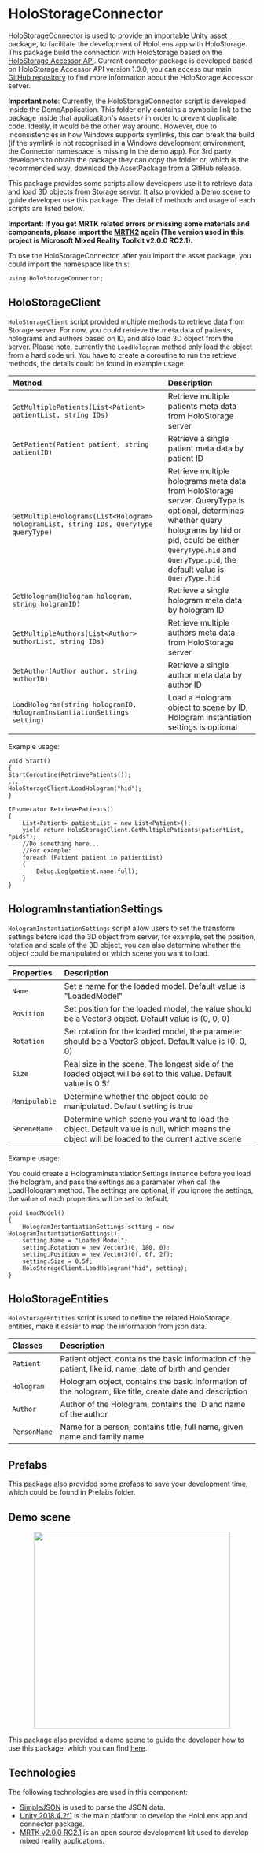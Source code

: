 # HoloStorageConnector
HoloStorageConnector is used to provide an importable Unity asset package, to facilitate the development of HoloLens app with HoloStorage. This package build the connection with HoloStorage based on the [HoloStorage Accessor API](https://app.swaggerhub.com/apis/boonwj/HoloRepository/1.0.0#/). Current connector package is developed based on HoloStorage Accessor API version 1.0.0, you can access our main [GitHub repository](https://github.com/nbckr/HoloRepository-Core) to find more information about the HoloStorage Accessor server.

**Important note**: Currently, the HoloStorageConnector script is developed inside the DemoApplication. This folder only contains a symbolic link to the package inside that applicatiton's `Assets/` in order to prevent duplicate code. Ideally, it would be the other way around. However, due to inconsistencies in how Windows supports symlinks, this can break the build (if the symlink is not recognised in a Windows development environment, the Connector namespace is missing in the demo app). For 3rd party developers to obtain the package they can copy the folder or, which is the recommended way, download the AssetPackage from a GitHub release. 

This package provides some scripts allow developers use it to retrieve data and load 3D objects from Storage server. It also provided a Demo scene to guide developer use this package. The detail of methods and usage of each scripts are listed below.

**Important: If you get MRTK related errors or missing some materials and components, please import the [MRTK2](https://github.com/microsoft/MixedRealityToolkit-Unity/releases) again (The version used in this project is Microsoft Mixed Reality Toolkit v2.0.0 RC2.1).**

To use the HoloStorageConnector, after you import the asset package, you could import the namespace like this:
```
using HoloStorageConnector;
```

## HoloStorageClient
`HoloStorageClient` script provided multiple methods to retrieve data from Storage server. For now, you could retrieve the meta data of patients, holograms and authors based on ID, and also load 3D object from the server. Please note, currently the `LoadHologram` method only load the object from a hard code uri. You have to create a coroutine to run the retrieve methods, the details could be found in example usage.

|Method|Description|
| :--- | :--- | 
|`GetMultiplePatients(List<Patient> patientList, string IDs)`|Retrieve multiple patients meta data from HoloStorage server|
|`GetPatient(Patient patient, string patientID)`|Retrieve a single patient meta data by patient ID|
|`GetMultipleHolograms(List<Hologram> hologramList, string IDs, QueryType queryType)`|Retrieve multiple holograms meta data from HoloStorage server. QueryType is optional, determines whether query holograms by hid or pid, could be either `QueryType.hid` and `QueryType.pid`, the default value is `QueryType.hid`|
|`GetHologram(Hologram hologram, string holgramID)`|Retrieve a single hologram meta data by hologram ID|
|`GetMultipleAuthors(List<Author> authorList, string IDs)`|Retrieve multiple authors meta data from HoloStorage server|
|`GetAuthor(Author author, string authorID)`|Retrieve a single author meta data by author ID|
|`LoadHologram(string hologramID, HologramInstantiationSettings setting)`|Load a Hologram object to scene by ID, Hologram instantiation settings is optional|

Example usage:
```
void Start()
{
StartCoroutine(RetrievePatients());
...
HoloStorageClient.LoadHologram("hid");
}

IEnumerator RetrievePatients()
{        
    List<Patient> patientList = new List<Patient>();
    yield return HoloStorageClient.GetMultiplePatients(patientList, "pids");
    //Do something here...
    //For example:
    foreach (Patient patient in patientList)
    {
        Debug.Log(patient.name.full);
    }
}
```
## HologramInstantiationSettings
`HologramInstantiationSettings` script allow users to set the transform settings before load the 3D object from server, for example, set the position, rotation and scale of the 3D object, you can also determine whether the object could be manipulated or which scene you want to load.

|Properties|Description|
| :--- | :--- | 
|`Name`|Set a name for the loaded model. Default value is "LoadedModel"|
|`Position`|Set position for the loaded model, the value should be a Vector3 object. Default value is (0, 0, 0)|
|`Rotation`|Set rotation for the loaded model, the parameter should be a Vector3 object. Default value is (0, 0, 0)|
|`Size`|Real size in the scene, The longest side of the loaded object will be set to this value. Default value is 0.5f|
|`Manipulable`|Determine whether the object could be manipulated. Default setting is true|
|`SeceneName`|Determine which scene you want to load the object. Default value is null, which means the object will be loaded to the current active scene|

Example usage:

You could create a HologramInstantiationSettings instance before you load the hologram, and pass the settings as a parameter when call the LoadHologram method. The settings are optional, if you ignore the settings, the value of each properties will be set to default.
```
void LoadModel()
{
    HologramInstantiationSettings setting = new HologramInstantiationSettings();
    setting.Name = "Loaded Model";
    setting.Rotation = new Vector3(0, 180, 0);
    setting.Position = new Vector3(0f, 0f, 2f);
    setting.Size = 0.5f;
    HoloStorageClient.LoadHologram("hid", setting);
}
```

## HoloStorageEntities
`HoloStorageEntities` script is used to define the related HoloStorage entities, make it easier to map the information from json data. 

|Classes|Description|
| :--- | :--- | 
|`Patient`|Patient object, contains the basic information of the patient, like id, name, date of birth and gender|
|`Hologram`|Hologram object, contains the basic information of the hologram, like title, create date and description|
|`Author`|Author of the Hologram, contains the ID and name of the author|
|`PersonName`|Name for a person, contains title, full name, given name and family name|

## Prefabs
This package also provided some prefabs to save your development time, which could be found in Prefabs folder.

## Demo scene
<p align="center">
    <img src="../HoloRepositoryDemoApplication/Images/DemoScene.png" height="400">
</p>

This package also provided a demo scene to guide the developer how to use this package, which you can find [here](../HoloRepositoryDemoApplication/Assets/HoloStorageConnector/Demo).

## Technologies
The following technologies are used in this component:
* [SimpleJSON](https://wiki.unity3d.com/index.php/SimpleJSON) is used to parse the JSON data.
* [Unity 2018.4.2f1](https://unity3d.com/unity/whats-new/2018.4.2) is the main platform to develop the HoloLens app and connector package.   
* [MRTK v2.0.0 RC2.1](https://github.com/microsoft/MixedRealityToolkit-Unity) is an open source development kit used to develop mixed reality applications.
